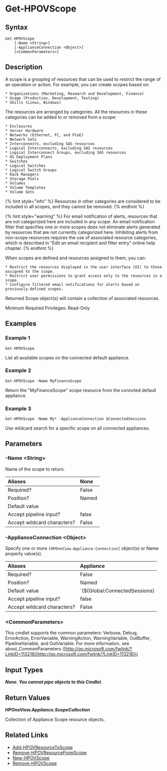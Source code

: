 ﻿---
description: Get Scope resource(s)
---

# Get-HPOVScope

## Syntax

```text
Get-HPOVScope
    [-Name <String>]
    [-ApplianceConnection <Object>]
    [<CommonParameters>]
```

## Description

A scope is a grouping of resources that can be used to restrict the range of an operation or action. For example, you can create scopes based on:

    * Organizations (Marketing, Research and Development, Finance)
    * Usage (Production, Development, Testing)
    * Skills (Linux, Windows)

The resources are arranged by categories. All the resources in these categories can be added to or removed from a scope:

    * Enclosures
    * Server Hardware
    * Networks (Ethernet, FC, and FCoE)
    * Network Sets
    * Interconnects, excluding SAS resources
    * Logical Interconnects, excluding SAS resources
    * Logical Interconnect Groups, excluding SAS resources
    * OS Deployment Plans
    * Switches
    * Logical Switches
    * Logical Switch Groups
    * Rack Managers
    * Storage Pools
    * Volumes
    * Volume Templates
    * Volume Sets

{% hint style="info" %}
 Resources in other categories are considered to be included in all scopes, and they cannot be removed.
{% endhint %}


{% hint style="warning" %}
For email notification of alerts, resources that are not categorized here are included in any scope. An email notification filter that specifies one or more scopes does not eliminate alerts generated by resources that are not currently categorized here.  Inhibiting alerts from non-scope resources requires the use of associated resource categories, which is described in "Edit an email recipient and filter entry" online help chapter.
{% endhint %}


When scopes are defined and resources assigned to them, you can:

    * Restrict the resources displayed in the user interface (UI) to those assigned to the scope.
    * Restrict user permissions to grant access only to the resources in a scope.
    * Configure filtered email notifications for alerts based on previously-defined scopes.

Returned Scope object(s) will contain a collection of associated resources.

Minimum Required Privileges: Read-Only

## Examples

###  Example 1 

```text
Get-HPOVScope
```

List all available scopes on the connected default appliance.

###  Example 2 

```text
Get-HPOVScope -Name MyFinanceScope
```

Return the "MyFinanceScope" scope resource from the conncted default appliance.

###  Example 3 

```text
Get-HPOVScope -Name My* -ApplianceConnection $ConnectedSessions
```

Use wildcard search for a specific scope on all connected appliances.

## Parameters

### -Name &lt;String&gt;

Name of the scope to return.

| Aliases | None |
| :--- | :--- |
| Required? | False |
| Position? | Named |
| Default value |  |
| Accept pipeline input? | false |
| Accept wildcard characters? | False |

### -ApplianceConnection &lt;Object&gt;

Specify one or more `[HPOneView.Appliance.Connection]` object(s) or Name property value(s).

| Aliases | Appliance |
| :--- | :--- |
| Required? | False |
| Position? | Named |
| Default value | `(${Global:ConnectedSessions} | ? Default)` |
| Accept pipeline input? | false |
| Accept wildcard characters? | False |

### &lt;CommonParameters&gt;

This cmdlet supports the common parameters: Verbose, Debug, ErrorAction, ErrorVariable, WarningAction, WarningVariable, OutBuffer, PipelineVariable, and OutVariable. For more information, see about\_CommonParameters \([http://go.microsoft.com/fwlink/?LinkID=113216](http://go.microsoft.com/fwlink/?LinkID=113216)\)

## Input Types

_**None.  You cannot pipe objects to this Cmdlet.**_

## Return Values

_**HPOneView.Appliance.ScopeCollection**_

Collection of Appliance Scope resource objects.

## Related Links

* [Add-HPOVResourceToScope](add-hpovresourcetoscope.md)
* [Remove-HPOVResourceFromScope](remove-hpovresourcefromscope.md)
* [New-HPOVScope](new-hpovscope.md)
* [Remove-HPOVScope](remove-hpovscope.md)
